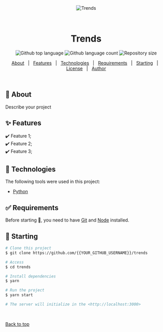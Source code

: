 <div align="center" id="top"> 
  <img src="./.github/app.gif" alt="Trends" />

  &#xa0;

  <!-- <a href="https://trends.netlify.app">Demo</a> -->
</div>

<h1 align="center">Trends</h1>

<p align="center">
  <img alt="Github top language" src="https://img.shields.io/github/languages/top/{{YOUR_GITHUB_USERNAME}}/trends?color=56BEB8">

  <img alt="Github language count" src="https://img.shields.io/github/languages/count/{{YOUR_GITHUB_USERNAME}}/trends?color=56BEB8">

  <img alt="Repository size" src="https://img.shields.io/github/repo-size/{{YOUR_GITHUB_USERNAME}}/trends?color=56BEB8">

  <!-- <img alt="Github issues" src="https://img.shields.io/github/issues/{{YOUR_GITHUB_USERNAME}}/trends?color=56BEB8" /> -->

  <!-- <img alt="Github forks" src="https://img.shields.io/github/forks/{{YOUR_GITHUB_USERNAME}}/trends?color=56BEB8" /> -->

  <!-- <img alt="Github stars" src="https://img.shields.io/github/stars/{{YOUR_GITHUB_USERNAME}}/trends?color=56BEB8" /> -->
</p>

<!-- Status -->

<!-- <h4 align="center"> 
	🚧  Trends 🚀 Under construction...  🚧
</h4> 

<hr> -->

<p align="center">
  <a href="#dart-about">About</a> &#xa0; | &#xa0; 
  <a href="#sparkles-features">Features</a> &#xa0; | &#xa0;
  <a href="#rocket-technologies">Technologies</a> &#xa0; | &#xa0;
  <a href="#white_check_mark-requirements">Requirements</a> &#xa0; | &#xa0;
  <a href="#checkered_flag-starting">Starting</a> &#xa0; | &#xa0;
  <a href="#memo-license">License</a> &#xa0; | &#xa0;
  <a href="https://github.com/{{YOUR_GITHUB_USERNAME}}" target="_blank">Author</a>
</p>

<br>

## :dart: About ##

Describe your project

## :sparkles: Features ##

:heavy_check_mark: Feature 1;\
:heavy_check_mark: Feature 2;\
:heavy_check_mark: Feature 3;

## :rocket: Technologies ##

The following tools were used in this project:

- [Python](https://expo.io/)

## :white_check_mark: Requirements ##

Before starting :checkered_flag:, you need to have [Git](https://git-scm.com) and [Node](https://nodejs.org/en/) installed.

## :checkered_flag: Starting ##

```bash
# Clone this project
$ git clone https://github.com/{{YOUR_GITHUB_USERNAME}}/trends

# Access
$ cd trends

# Install dependencies
$ yarn

# Run the project
$ yarn start

# The server will initialize in the <http://localhost:3000>
```


&#xa0;

<a href="#top">Back to top</a>
